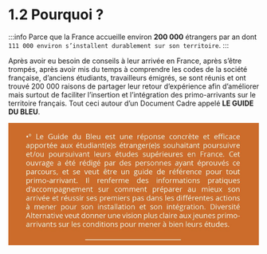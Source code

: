 # 1.2 Pourquoi ?

:::info
Parce que la France accueille environ **200 000** étrangers par an dont `111 000 environ s’installent durablement sur son territoire`. 
:::

Après avoir eu besoin de conseils à leur arrivée en France, après s’être trompés, après avoir mis du temps à comprendre les codes de la société française, d’anciens étudiants, travailleurs émigrés, se sont réunis et ont trouvé 200 000 raisons de partager leur retour d’expérience afin d’améliorer mais surtout de faciliter l’insertion et l’intégration des primo-arrivants sur le territoire français. Tout ceci autour d’un Document Cadre appelé **LE GUIDE DU BLEU**.




![des-gdb](/img/des-gdb.png)
